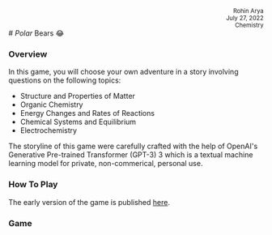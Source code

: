 <div style='text-align: right;'><small>Rohin Arya</small></div>
<div style='text-align: right;'><small>July 27, 2022</small></div>
<div style='text-align: right;'><small>Chemistry</small></div>
# <i>Polar</i> Bears 😂

### Overview
In this game, you will choose your own adventure in a story involving questions on the following topics:
- Structure and Properties of Matter
- Organic Chemistry
- Energy Changes and Rates of Reactions
- Chemical Systems and Equilibrium
- Electrochemistry

The storyline of this game were carefully crafted with the help of OpenAI's Generative Pre-trained Transformer (GPT-3) 3 which is a textual machine learning model for private, non-commerical, personal use. 

### How To Play
The early version of the game is published [here](https://r0h.in/articles/polarbears/).

### Game